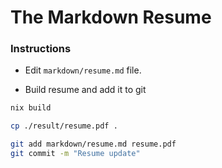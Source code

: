 The Markdown Resume
===================

### Instructions

* Edit `markdown/resume.md` file.

* Build resume and add it to git
```bash
nix build

cp ./result/resume.pdf .

git add markdown/resume.md resume.pdf
git commit -m "Resume update"
```
